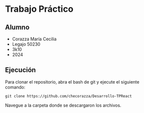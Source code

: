 # Trabajo Práctico

## Alumno

- Corazza María Cecilia
- Legajo 50230
- 3k10
- 2024

## Ejecución

Para clonar el repositorio, abra el bash de git y ejecute el siguiente comando:

`git clone https://github.com/checorazza/Desarrollo-TPReact`

Navegue a la carpeta donde se descargaron los archivos.
